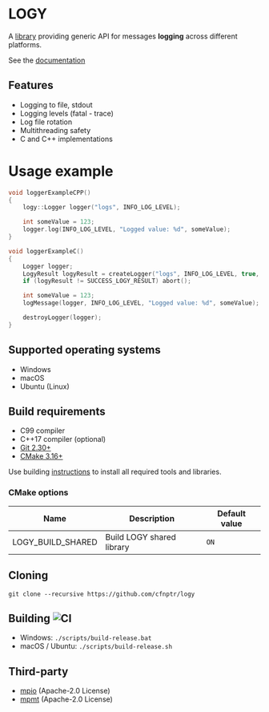 # LOGY

A [library](https://github.com/cfnptr/logy) providing generic API for messages **logging** across different platforms.

See the [documentation](https://cfnptr.github.io/logy)

## Features

* Logging to file, stdout
* Logging levels (fatal - trace)
* Log file rotation
* Multithreading safety
* C and C++ implementations

# Usage example

```cpp
void loggerExampleCPP()
{
    logy::Logger logger("logs", INFO_LOG_LEVEL);

    int someValue = 123;
    logger.log(INFO_LOG_LEVEL, "Logged value: %d", someValue);
}
```

```c
void loggerExampleC()
{
    Logger logger;
    LogyResult logyResult = createLogger("logs", INFO_LOG_LEVEL, true, 0.0, &logger);
    if (logyResult != SUCCESS_LOGY_RESULT) abort();

    int someValue = 123;
    logMessage(logger, INFO_LOG_LEVEL, "Logged value: %d", someValue);

    destroyLogger(logger);
}
```

## Supported operating systems

* Windows
* macOS
* Ubuntu (Linux)

## Build requirements

* C99 compiler
* C++17 compiler (optional)
* [Git 2.30+](https://git-scm.com/)
* [CMake 3.16+](https://cmake.org/)

Use building [instructions](BUILDING.md) to install all required tools and libraries.

### CMake options

| Name              | Description               | Default value |
|-------------------|---------------------------|---------------|
| LOGY_BUILD_SHARED | Build LOGY shared library | `ON`          |

## Cloning

```
git clone --recursive https://github.com/cfnptr/logy
```

## Building ![CI](https://github.com/cfnptr/logy/actions/workflows/cmake.yml/badge.svg)

* Windows: ```./scripts/build-release.bat```
* macOS / Ubuntu: ```./scripts/build-release.sh```

## Third-party

* [mpio](https://github.com/cfnptr/mpio/) (Apache-2.0 License)
* [mpmt](https://github.com/cfnptr/mpmt/) (Apache-2.0 License)